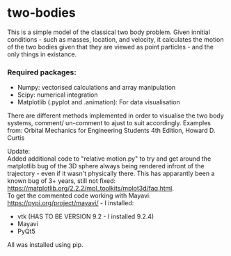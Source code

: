
# two-bodies
This is a simple model of the classical two body problem. Given innitial conditions - such as masses, location, and  velocity, it calculates the motion of the two bodies given that they are viewed as point particles - and the only things in existance. 

### Required packages: 
<ul>
  <li>Numpy: vectorised calculations and array manipulation</li>
  <li>Scipy: numerical integration </li>
  <li>Matplotlib (.pyplot and .animation): For data visualisation</li>
</ul>

There are different methods implemented in order to visualise the two body systems, comment/ un-comment to ajust to suit accordingly.
Examples from: Orbital Mechanics for Engineering Students 4th Edition, Howard D. Curtis  <br>

Update: <br>
Added additional code to "relative motion.py" to try and get around the matplotlib bug of the 3D sphere always being rendered infront of the trajectory - even if it wasn't physically there. This has apparantly been a known bug of 3+ years, still not fixed: https://matplotlib.org/2.2.2/mpl_toolkits/mplot3d/faq.html. <br>
To get the commented code working with Mayavi: https://pypi.org/project/mayavi/  - I installed:
<ul>
  <li> vtk (HAS TO BE VERSION 9.2 - I installed 9.2.4)
  <li> Mayavi
  <li>PyQt5
</ul>
All was installed using pip.